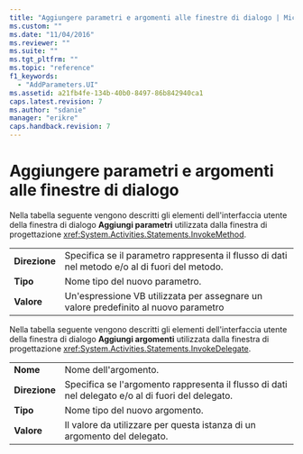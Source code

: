 ```yaml
---
title: "Aggiungere parametri e argomenti alle finestre di dialogo | Microsoft Docs"
ms.custom: ""
ms.date: "11/04/2016"
ms.reviewer: ""
ms.suite: ""
ms.tgt_pltfrm: ""
ms.topic: "reference"
f1_keywords: 
  - "AddParameters.UI"
ms.assetid: a21fb4fe-134b-40b0-8497-86b842940ca1
caps.latest.revision: 7
ms.author: "sdanie"
manager: "erikre"
caps.handback.revision: 7
---
```

# Aggiungere parametri e argomenti alle finestre di dialogo
Nella tabella seguente vengono descritti gli elementi dell'interfaccia utente della finestra di dialogo **Aggiungi parametri** utilizzata dalla finestra di progettazione <xref:System.Activities.Statements.InvokeMethod>.  
  
|||  
|-|-|  
|**Direzione**|Specifica se il parametro rappresenta il flusso di dati nel metodo e\/o al di fuori del metodo.|  
|**Tipo**|Nome tipo del nuovo parametro.|  
|**Valore**|Un'espressione VB utilizzata per assegnare un valore predefinito al nuovo parametro|  
  
 Nella tabella seguente vengono descritti gli elementi dell'interfaccia utente della finestra di dialogo **Aggiungi argomenti** utilizzata dalla finestra di progettazione <xref:System.Activities.Statements.InvokeDelegate>.  
  
|||  
|-|-|  
|**Nome**|Nome dell'argomento.|  
|**Direzione**|Specifica se l'argomento rappresenta il flusso di dati nel delegato e\/o al di fuori del delegato.|  
|**Tipo**|Nome tipo del nuovo argomento.|  
|**Valore**|Il valore da utilizzare per questa istanza di un argomento del delegato.|